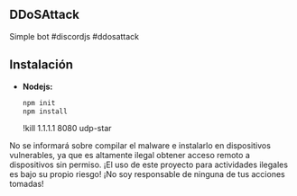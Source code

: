 ## DDoSAttack
Simple bot #discordjs #ddosattack

## Instalación

- **Nodejs:**
  ```bash
  npm init
  npm install
  ```

  !kill 1.1.1.1 8080 udp-star

No se informará sobre compilar el malware e instalarlo en dispositivos vulnerables, ya que es altamente ilegal obtener acceso remoto a dispositivos sin permiso. ¡El uso de este proyecto para actividades ilegales es bajo su propio riesgo! ¡No soy responsable de ninguna de tus acciones tomadas!
